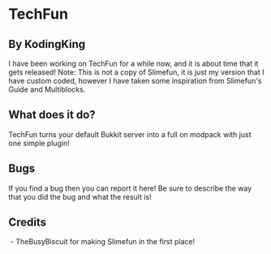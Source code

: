 # TechFun
## By KodingKing

I have been working on TechFun for a while now, and it is about time that it gets released!
Note: This is not a copy of Slimefun, it is just my version that I have custom coded, however I have taken some inspiration from Slimefun's Guide and Multiblocks.

## What does it do?
TechFun turns your default Bukkit server into a full on modpack with just one simple plugin!

## Bugs
If you find a bug then you can report it here! Be sure to describe the way that you did the bug and what the result is!

## Credits
 - TheBusyBiscuit for making Slimefun in the first place!
